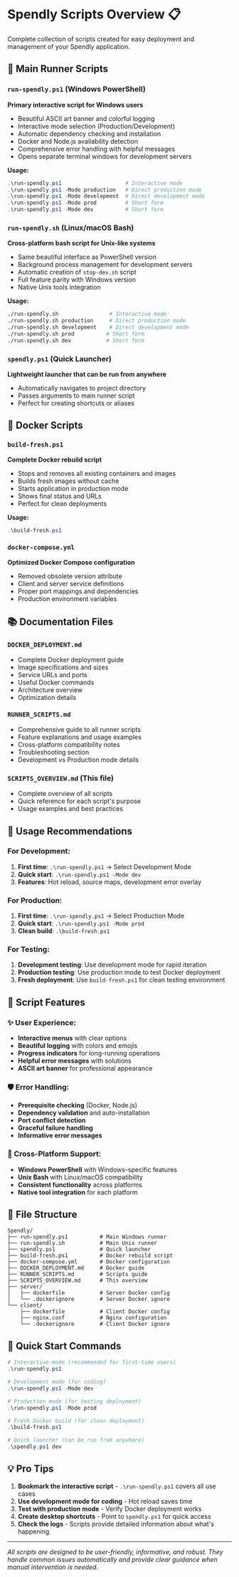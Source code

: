 # Spendly Scripts Overview 📋

Complete collection of scripts created for easy deployment and management of your Spendly application.

## 🚀 Main Runner Scripts

### `run-spendly.ps1` (Windows PowerShell)
**Primary interactive script for Windows users**
- Beautiful ASCII art banner and colorful logging
- Interactive mode selection (Production/Development)
- Automatic dependency checking and installation
- Docker and Node.js availability detection
- Comprehensive error handling with helpful messages
- Opens separate terminal windows for development servers

**Usage:**
```powershell
.\run-spendly.ps1                    # Interactive mode
.\run-spendly.ps1 -Mode production   # Direct production mode
.\run-spendly.ps1 -Mode development  # Direct development mode
.\run-spendly.ps1 -Mode prod         # Short form
.\run-spendly.ps1 -Mode dev          # Short form
```

### `run-spendly.sh` (Linux/macOS Bash)
**Cross-platform bash script for Unix-like systems**
- Same beautiful interface as PowerShell version
- Background process management for development servers
- Automatic creation of `stop-dev.sh` script
- Full feature parity with Windows version
- Native Unix tools integration

**Usage:**
```bash
./run-spendly.sh                # Interactive mode
./run-spendly.sh production     # Direct production mode
./run-spendly.sh development    # Direct development mode
./run-spendly.sh prod          # Short form
./run-spendly.sh dev           # Short form
```

### `spendly.ps1` (Quick Launcher)
**Lightweight launcher that can be run from anywhere**
- Automatically navigates to project directory
- Passes arguments to main runner script
- Perfect for creating shortcuts or aliases

## 🐳 Docker Scripts

### `build-fresh.ps1`
**Complete Docker rebuild script**
- Stops and removes all existing containers and images
- Builds fresh images without cache
- Starts application in production mode
- Shows final status and URLs
- Perfect for clean deployments

**Usage:**
```powershell
.\build-fresh.ps1
```

### `docker-compose.yml`
**Optimized Docker Compose configuration**
- Removed obsolete version attribute
- Client and server service definitions
- Proper port mappings and dependencies
- Production environment variables

## 📚 Documentation Files

### `DOCKER_DEPLOYMENT.md`
- Complete Docker deployment guide
- Image specifications and sizes
- Service URLs and ports
- Useful Docker commands
- Architecture overview
- Optimization details

### `RUNNER_SCRIPTS.md`
- Comprehensive guide to all runner scripts
- Feature explanations and usage examples
- Cross-platform compatibility notes
- Troubleshooting section
- Development vs Production mode details

### `SCRIPTS_OVERVIEW.md` (This file)
- Complete overview of all scripts
- Quick reference for each script's purpose
- Usage examples and best practices

## 🎯 Usage Recommendations

### For Development:
1. **First time**: `.\run-spendly.ps1` → Select Development Mode
2. **Quick start**: `.\run-spendly.ps1 -Mode dev`
3. **Features**: Hot reload, source maps, development error overlay

### For Production:
1. **First time**: `.\run-spendly.ps1` → Select Production Mode
2. **Quick start**: `.\run-spendly.ps1 -Mode prod`
3. **Clean build**: `.\build-fresh.ps1`

### For Testing:
1. **Development testing**: Use development mode for rapid iteration
2. **Production testing**: Use production mode to test Docker deployment
3. **Fresh deployment**: Use `build-fresh.ps1` for clean testing environment

## 🔧 Script Features

### ✨ User Experience:
- **Interactive menus** with clear options
- **Beautiful logging** with colors and emojis
- **Progress indicators** for long-running operations
- **Helpful error messages** with solutions
- **ASCII art banner** for professional appearance

### 🛡️ Error Handling:
- **Prerequisite checking** (Docker, Node.js)
- **Dependency validation** and auto-installation
- **Port conflict detection**
- **Graceful failure handling**
- **Informative error messages**

### 🎨 Cross-Platform Support:
- **Windows PowerShell** with Windows-specific features
- **Unix Bash** with Linux/macOS compatibility
- **Consistent functionality** across platforms
- **Native tool integration** for each platform

## 📁 File Structure

```
Spendly/
├── run-spendly.ps1          # Main Windows runner
├── run-spendly.sh           # Main Unix runner  
├── spendly.ps1              # Quick launcher
├── build-fresh.ps1          # Docker rebuild script
├── docker-compose.yml       # Docker configuration
├── DOCKER_DEPLOYMENT.md     # Docker guide
├── RUNNER_SCRIPTS.md        # Scripts guide
├── SCRIPTS_OVERVIEW.md      # This overview
├── server/
│   ├── dockerfile           # Server Docker config
│   └── .dockerignore        # Server Docker ignore
└── client/
    ├── dockerfile           # Client Docker config
    ├── nginx.conf           # Nginx configuration
    └── .dockerignore        # Client Docker ignore
```

## 🚀 Quick Start Commands

```powershell
# Interactive mode (recommended for first-time users)
.\run-spendly.ps1

# Development mode (for coding)
.\run-spendly.ps1 -Mode dev

# Production mode (for testing deployment)
.\run-spendly.ps1 -Mode prod

# Fresh Docker build (for clean deployment)
.\build-fresh.ps1

# Quick launcher (can be run from anywhere)
.\spendly.ps1 dev
```

## 💡 Pro Tips

1. **Bookmark the interactive script** - `.\run-spendly.ps1` covers all use cases
2. **Use development mode for coding** - Hot reload saves time
3. **Test with production mode** - Verify Docker deployment works
4. **Create desktop shortcuts** - Point to `spendly.ps1` for quick access
5. **Check the logs** - Scripts provide detailed information about what's happening

---

*All scripts are designed to be user-friendly, informative, and robust. They handle common issues automatically and provide clear guidance when manual intervention is needed.*